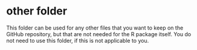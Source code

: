 # other folder

This folder can be used for any other files that you want to keep on the GitHub repository, but that are not needed for the R package itself. You do not need to use this folder, if this is not applicable to you.

